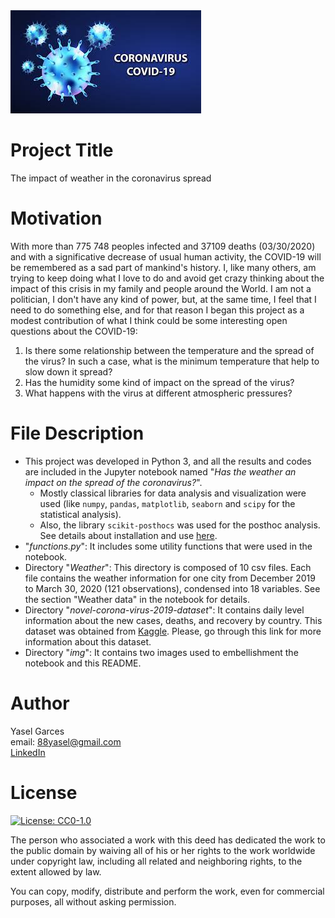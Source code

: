 <img src="img/covid-19.jpeg">

# Project Title
The impact of weather in the coronavirus spread

# Motivation
With more than 775 748 peoples infected and 37109 deaths (03/30/2020) and with a significative decrease of usual human activity, the COVID-19 will be remembered as a sad part of mankind's history. I, like many others, am trying to keep doing what I love to do and avoid get crazy thinking about the impact of this crisis in my family and people around the World. I am not a politician, I don't have any kind of power, but, at the same time, I feel that I need to do something else, and for that reason I began this project as a modest contribution of what I think could be some interesting open questions about the COVID-19:

1. Is there some relationship between the temperature and the spread of the virus? In such a case, what is the minimum temperature that help to slow down it spread?
2. Has the humidity some kind of impact on the spread of the virus?
3. What happens with the virus at different atmospheric pressures?

# File Description
* This project was developed in Python 3, and all the results and codes are included in the Jupyter notebook named "_Has the weather an impact on the spread of the coronavirus?_".
	* Mostly classical libraries for data analysis and visualization were used (like `numpy`, `pandas`, `matplotlib`, `seaborn` and `scipy` for the statistical analysis).
	* Also, the library `scikit-posthocs` was used for the posthoc analysis. See details about installation and use [here](https://scikit-posthocs.readthedocs.io/en/latest/installation/).
* "_functions.py_": It includes some utility functions that were used in the notebook.
* Directory "_Weather_": This directory is composed of 10 csv files. Each file contains the weather information for one city from December 2019 to March 30, 2020 (121 observations), condensed into 18 variables. See the section "Weather data" in the notebook for details.
* Directory "_novel-corona-virus-2019-dataset_": It contains daily level information about the new cases, deaths, and recovery by country. This dataset was obtained from [Kaggle](https://www.kaggle.com/sudalairajkumar/novel-corona-virus-2019-dataset). Please, go through this link for more information about this dataset.
* Directory "_img_": It contains two images used to embellishment the notebook and this README.

# Author 
Yasel Garces    
 email: 88yasel@gmail.com     
[LinkedIn](https://www.linkedin.com/in/yasel-garces-suarez/)


# License
[![License: CC0-1.0](https://licensebuttons.net/l/zero/1.0/80x15.png)](http://creativecommons.org/publicdomain/zero/1.0/)

The person who associated a work with this deed has dedicated the work to the public domain by waiving all of his or her rights to the work worldwide under copyright law, including all related and neighboring rights, to the extent allowed by law.

You can copy, modify, distribute and perform the work, even for commercial purposes, all without asking permission.
